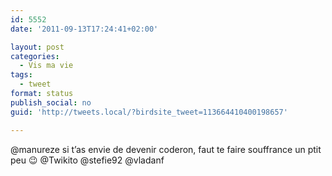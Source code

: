 ```yaml
---
id: 5552
date: '2011-09-13T17:24:41+02:00'

layout: post
categories:
  - Vis ma vie
tags:
  - tweet
format: status
publish_social: no
guid: 'http://tweets.local/?birdsite_tweet=113664410400198657'

---
```


@manureze si t’as envie de devenir coderon, faut te faire souffrance un ptit peu 😉 @Twikito @stefie92 @vladanf